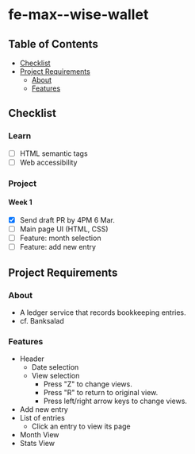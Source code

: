 # fe-max--wise-wallet

## Table of Contents

- [Checklist](#checklist)
- [Project Requirements](#project-requirements)
  - [About](#about)
  - [Features](#features)

## Checklist

### Learn

- [ ] HTML semantic tags
- [ ] Web accessibility

### Project

#### Week 1

- [x] Send draft PR by 4PM 6 Mar.
- [ ] Main page UI (HTML, CSS)
- [ ] Feature: month selection
- [ ] Feature: add new entry

## Project Requirements

### About

- A ledger service that records bookkeeping entries.
- cf. Banksalad

### Features

- Header
  - Date selection
  - View selection
    - Press "Z" to change views.
    - Press "R" to return to original view.
    - Press left/right arrow keys to change views.
- Add new entry
- List of entries
  - Click an entry to view its page
- Month View
- Stats View
